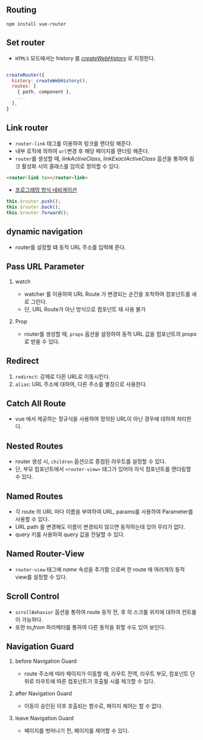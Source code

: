 ## Routing

```shell
npm install vue-router
```

## Set router

- `HTML5` 모드에서는 history 를 [_createWebHistory_](https://router.vuejs.org/guide/essentials/history-mode.html#HTML5-Mode) 로 지정한다.

```javascript

createRouter({
  history: createWebHistory(),
  routes: [
    { path, component },
    ...
  ],
}
```

## Link router

- `router-link` 태그를 이용하여 링크를 랜더링 해준다.
- 내부 로직에 의하여 `url`변경 후 해당 페이지를 랜더링 해준다.
- `router`를 생성할 때, _linkActiveClass_, _linkExactActiveClass_ 옵션을 통하여 링크 활성화 시의 클래스를 임의로 정의할 수 있다.

```html
<router-link to></router-link>
```

- [프로그래밍 방식 네비게이션](https://router.vuejs.org/guide/essentials/navigation.html#Programmatic-Navigation)

```javascript
this.$router.push();
this.$router.back();
this.$router.forward();
```

## dynamic navigation

- router를 설정할 떄 동적 URL 주소를 입력해 준다.

## Pass URL Parameter

1. watch

   - watcher 를 이용하여 URL Route 가 변경되는 순간을 포착하여 컴포넌트를 새로 그린다.
   - 단, URL Route가 아닌 방식으로 컴포넌트 재 사용 불가

2. Prop

   - router를 생성할 때, `props` 옵션을 설정하여 동적 URL 값을 컴포넌트의 props로 받을 수 있다.

## Redirect

1. `redirect`: 강제로 다른 URL로 이동시킨다.
2. `alias`: URL 주소에 대하여, 다른 주소를 별칭으로 사용한다.

## Catch All Route

- vue 에서 제공하는 정규식을 사용하여 정의된 URL이 아닌 경우에 대하여 처리한다.

## Nested Routes

- router 생성 시, `children` 옵션으로 중첩된 라우트를 설정할 수 있다.
- 단, 부모 컴포넌트에서 `<router-view>` 태그가 있어야 자식 컴포넌트를 랜더링할 수 있다.

## Named Routes

- 각 route 의 URL 마다 이름을 부여하여 URL, params를 사용하여 Parameter를 사용할 수 있다.
- URL path 를 변경해도 이름이 변경되지 않으면 동작하는데 있어 무리가 없다.
- query 키를 사용하여 query 값을 전달할 수 있다.

## Named Router-View

- `router-view` 태그에 _name_ 속성을 추가함 으로써 한 route 에 여러개의 동적 view를 설정할 수 있다.

## Scroll Control

- `scrollBehavior` 옵션을 통하여 route 동작 전, 후 의 스크롤 위치에 대하여 컨트롤이 가능하다.
- 또한 _to_,_from_ 파라메터를 통하여 다른 동작을 취할 수도 있어 보인다.

## Navigation Guard

1. before Navigation Guard

   - route 주소에 따라 페이지가 이동할 때, 라우트 전역, 라우트 부모, 컴포넌트 단위로 라우트에 따른 컴포넌트가 호출될 시를 체크할 수 있다.

2. after Navigation Guard

   - 이동이 승인된 이후 호출되는 함수로, 페이지 제어는 할 수 없다.

3. leave Navigation Guard

   - 페이지를 벗어나기 전, 페이지를 제어할 수 있다.
